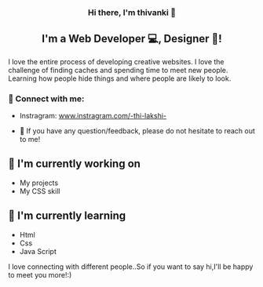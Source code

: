 <p align="center">
 

<h3 align="center">
Hi there, I'm thivanki 👋
</h3>

<h2 align="center">
I'm a  Web Developer 💻,  Designer 🎨!
</h2> 

I love the entire process of developing creative websites. I love the challenge of finding caches and spending time to meet new people. Learning how people hide things and where people are likely to look.

### 🤝 Connect with me:
- Instragram:  www.instragram.com/-thi-lakshi-


- 💬 If you have any question/feedback, please do not hesitate to reach out to me!

## 🔭 I'm currently working on

- My projects
- My CSS skill

## 🌱 I'm currently learning

- Html
- Css
- Java Script  
<p> I love connecting with different people..So if you want to say hi,I'll be happy to meet you more!:)</p>

